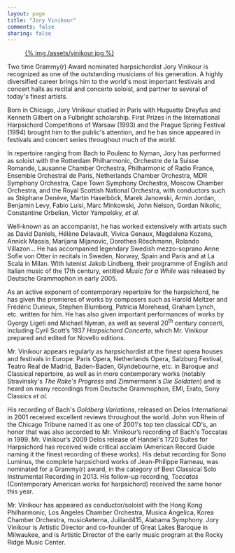 ```yaml
---
layout: page
title: "Jory Vinikour"
comments: false
sharing: false
---
```


<figure class="artist-profile">
  <a href="{{ root_url }}/assets/vinikour.jpg">
    {% img /assets/vinikour.jpg %}
  </a>
</figure>
Two time Grammy(r) Award nominated harpsichordist Jory Vinikour is recognized as
one of the outstanding musicians of his generation. A highly diversified career
brings him to the world's most important festivals and concert halls as recital
and concerto soloist, and partner to several of today's finest artists.

Born in Chicago, Jory Vinikour studied in Paris with Huguette Dreyfus and
Kenneth Gilbert on a Fulbright scholarship. First Prizes in the International
Harpsichord Competitions of Warsaw (1993) and the Prague Spring Festival (1994)
brought him to the public's attention, and he has since appeared in festivals
and concert series throughout much of the world.

In repertoire ranging from Bach to Poulenc to Nyman, Jory has performed as
soloist with the Rotterdam Philharmonic, Orchestre de la Suisse Romande,
Lausanne Chamber Orchestra, Philharmonic of Radio France, Ensemble Orchestral
de Paris, Netherlands Chamber Orchestra, MDR Symphony Orchestra, Cape Town
Symphony Orchestra, Moscow Chamber Orchestra, and the Royal Scottish National
Orchestra, with conductors such as Stéphane Denève, Martin Haselböck, Marek
Janowski, Armin Jordan, Benjamin Levy, Fabio Luisi, Marc Minkowski, John
Nelson, Gordan Nikolic, Constantine Orbelian, Victor Yampolsky, *et al.*

Well-known as an accompanist, he has worked extensively with artists such as
David Daniels, Hélène Delavault, Vivica Genaux, Magdalena Kozena, Annick
Massis, Marijana Mijanovic, Dorothea Röschmann, Rolando Villazon&hellip; He has
accompanied legendary Swedish mezzo-soprano Anne Sofie von Otter in recitals in
Sweden, Norway, Spain and Paris and at La Scala in Milan. With lutenist Jakob
Lindberg, their programme of English and Italian music of the 17th century,
entitled *Music for a While* was released by Deutsche Grammophon in early 2005.

As an active exponent of contemporary repertoire for the harpsichord, he has
given the premieres of works by composers such as Harold Meltzer and Frédéric
Durieux, Stephen Blumberg, Patricia Morehead, Graham Lynch, etc.  written for
him. He has also given important performances of works by Gyorgy Ligeti and
Michael Nyman, as well as several 20<sup>th</sup> century concerti, including Cyril
Scott’s 1937 *Harpsichord Concerto*, which Mr. Vinikour prepared and edited for
Novello editions.

Mr. Vinikour appears regularly as harpsichordist at the finest opera houses and
festivals in Europe: Paris Opera, Netherlands Opera, Salzburg Festival, Teatro
Real de Madrid, Baden-Baden, Glyndebourne, etc. in Baroque and Classical
repertoire, as well as in more contemporary works (notably Stravinsky's *The
Rake's Progress* and Zimmermann's *Die Soldaten*) and is heard on many recordings
from Deutsche Grammophon, EMI, Erato, Sony Classics *et al.*

His recording of Bach's *Goldberg Variations*, released on Delos International in
2001 received excellent reviews throughout the world. John von Rhein of the
Chicago Tribune named it as one of 2001's top ten classical CD's, an honor that
was also accorded to Mr. Vinikour’s recording of Bach's Toccatas in 1999. Mr.
Vinikour’s 2009 Delos release of Handel's 1720 Suites for Harpsichord has
received wide critical acclaim (American Record Guide naming it the finest
recording of these works). His debut recording for Sono Luminus, the complete
harpsichord works of Jean-Philippe Rameau, was nominated for a Grammy(r) award,
in the category of Best Classical Solo Instrumental Recording in 2013. His
follow-up recording, *Toccatas* (Contemporary American works for harpsichord)
received the same honor this year.

Mr. Vinikour has appeared as conductor/soloist with the Hong Kong Philharmonic,
Los Angeles Chamber Orchestra, Musica Angelica, Korea Chamber Orchestra,
musicAeterna, Juillard415, Alabama Symphony. Jory Vinikour is Artistic Director
and co-founder of Great Lakes Baroque in Milwaukee, and is Artistic Director of
the early music program at the Rocky Ridge Music Center.
